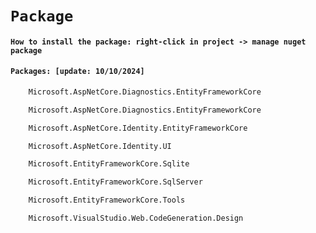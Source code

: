 # `Package`
#### `How to install the package: right-click in project -> manage nuget package`
#### `Packages: [update: 10/10/2024]`
```bash
    Microsoft.AspNetCore.Diagnostics.EntityFrameworkCore
```
```bash
    Microsoft.AspNetCore.Diagnostics.EntityFrameworkCore
```
```bash
    Microsoft.AspNetCore.Identity.EntityFrameworkCore
```
```bash
    Microsoft.AspNetCore.Identity.UI
```
```bash
    Microsoft.EntityFrameworkCore.Sqlite
```
```bash
    Microsoft.EntityFrameworkCore.SqlServer
```
```bash
    Microsoft.EntityFrameworkCore.Tools
```
```bash
    Microsoft.VisualStudio.Web.CodeGeneration.Design
```
